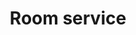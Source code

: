 ---
title: Room service
tags: ["room", "service", "hospitality", "hotel", "accommodation", "assistance", "amenities"]
icon: room-service
svg: '<svg xmlns="http://www.w3.org/2000/svg" width="24" height="24" fill="none" viewBox="0 0 24 24" stroke-width="1.5" stroke-linecap="round" stroke-linejoin="round" stroke="currentColor"><path d="M12 6.167V4m0 2.167a8 8 0 0 1 8 8V17H4v-2.833a8 8 0 0 1 8-8ZM3 20h18"/></svg>'
---